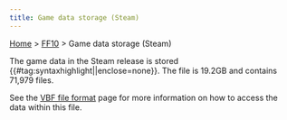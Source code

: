 ```yaml
---
title: Game data storage (Steam)
---
```


[Home](/ff7-flat-wiki/Main%20Page.md) > [FF10](/ff7-flat-wiki/FF10.md) > Game data storage (Steam)

The game data in the Steam release is stored
{{\#tag:syntaxhighlight\|\|enclose=none}}. The file is 19.2GB and
contains 71,979 files.

See the [VBF file format][] page for more information on how to access
the data within this file.

  [VBF file format]: /ff7-flat-wiki/FF10/FileFormat%20VBF.md "wikilink"
